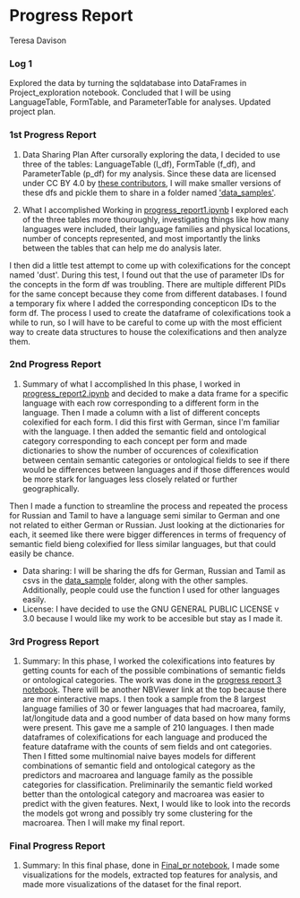 # Progress Report
Teresa Davison

### Log 1
Explored the data by turning the sqldatabase into DataFrames in Project_exploration notebook. Concluded that I will be using LanguageTable, FormTable, and ParameterTable for analyses. Updated project plan.

### 1st Progress Report

1. Data Sharing Plan
After cursorally exploring the data, I decided to use three of the tables: LanguageTable (l_df), FormTable (f_df), and ParameterTable (p_df) for my analysis. Since these data are licensed under CC BY 4.0 by [these contributors](https://github.com/clics/clics/blob/master/CONTRIBUTORS.md), I will make smaller versions of these dfs and pickle them to share in a folder named ['data_samples'](https://github.com/Data-Science-for-Linguists-2024/Colexification-Across-the-Globe/tree/main/data_samples).

2. What I accomplished
Working in [progress_report1.ipynb](https://github.com/Data-Science-for-Linguists-2024/Colexification-Across-the-Globe/blob/main/notebooks/progress_report1.ipynb) I explored each of the three tables more thouroughly, investigating things like how many languages were included, their language families and physical locations, number of concepts represented, and most importantly the links between the tables that can help me do analysis later.

I then did a little test attempt to come up with colexifications for the concept named 'dust'. During this test, I found out that the use of parameter IDs for the concepts in the form df was troubling. There are multiple different PIDs for the same concept because they come from different databases. I found a temporary fix where I added the corresponding concepticon IDs to the form df. The process I used to create the dataframe of colexifications took a while to run, so I will have to be careful to come up with the most efficient way to create data structures to house the colexifications and then analyze them.

### 2nd Progress Report

1. Summary of what I accomplished
In this phase, I worked in [progress_report2.ipynb](https://github.com/Data-Science-for-Linguists-2024/Colexification-Across-the-Globe/blob/main/notebooks/progress_report2.ipynb) and decided to make a data frame for a specific language with each row corresponding to a different form in the language. Then I made a column with a list of different concepts colexified for each form. I did this first with German, since I'm familiar with the language. I then added the semantic field and ontological category corresponding to each concept per form and made dictionaries to show the number of occurences of colexification between centain semantic categories or ontological fields to see if there would be differences between languages and if those differences would be more stark for languages less closely related or further geographically.

Then I made a function to streamline the process and repeated the process for Russian and Tamil to have a language semi similar to German and one not related to either German or Russian. Just looking at the dictionaries for each, it seemed like there were bigger differences in terms of frequency of semantic field bieng colexified for lless similar languages, but that could easily be chance.

- Data sharing: I will be sharing the dfs for German, Russian and Tamil as csvs in the [data_sample](https://github.com/Data-Science-for-Linguists-2024/Colexification-Across-the-Globe/tree/main/data_samples) folder, along with the other samples. Additionally, people could use the function I used for other languages easily.
- License: I have decided to use the GNU GENERAL PUBLIC LICENSE v 3.0 because I would like my work to be accesible but stay as I made it.

### 3rd Progress Report

1. Summary:
In this phase, I worked the colexifications into features by getting counts for each of the possible combinations of semantic fields or ontological categories. The work was done in the [progress report 3 notebook](https://github.com/Data-Science-for-Linguists-2024/Colexification-Across-the-Globe/blob/main/notebooks/progress_report3.ipynb). There will be another NBViewer link at the top because there are mor einteractive maps. I then took a sample from the 8 largest language families of 30 or fewer languages that had macroarea, family, lat/longitude data and a good number of data based on how many forms were present. This gave me a sample of 210 languages. I then made dataframes of colexifications for each language and produced the feature dataframe with the counts of sem fields and ont categories. Then I fitted some multinomial naive bayes models for different combinations of semantic field and ontological category as the predictors and macroarea and language family as the possible categories for classification. Preliminarily the semantic field worked better than the ontological category and macroarea was easier to predict with the given features. Next, I would like to look into the records the models got wrong and possibly try some clustering for the macroarea. Then I will make my final report.

### Final Progress Report
1. Summary:
In this final phase, done in [Final_pr notebook](https://nbviewer.org/github/Data-Science-for-Linguists-2024/Colexification-Across-the-Globe/blob/main/notebooks/Final_pr.ipynb), I made some visualizations for the models, extracted top features for analysis, and made more visualizations of the dataset for the final report.
